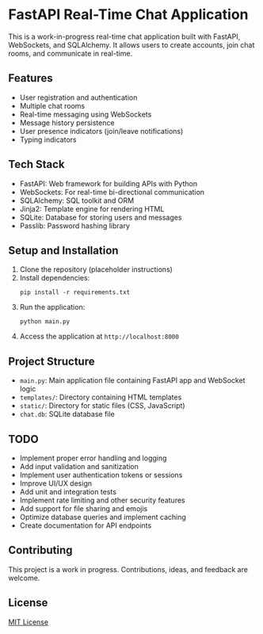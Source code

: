# FastAPI Real-Time Chat Application

This is a work-in-progress real-time chat application built with FastAPI, WebSockets, and SQLAlchemy. It allows users to create accounts, join chat rooms, and communicate in real-time.

## Features

- User registration and authentication
- Multiple chat rooms
- Real-time messaging using WebSockets
- Message history persistence
- User presence indicators (join/leave notifications)
- Typing indicators

## Tech Stack

- FastAPI: Web framework for building APIs with Python
- WebSockets: For real-time bi-directional communication
- SQLAlchemy: SQL toolkit and ORM
- Jinja2: Template engine for rendering HTML
- SQLite: Database for storing users and messages
- Passlib: Password hashing library

## Setup and Installation

1. Clone the repository (placeholder instructions)
2. Install dependencies:
   ```
   pip install -r requirements.txt
   ```
3. Run the application:
   ```
   python main.py
   ```
4. Access the application at `http://localhost:8000`

## Project Structure

- `main.py`: Main application file containing FastAPI app and WebSocket logic
- `templates/`: Directory containing HTML templates
- `static/`: Directory for static files (CSS, JavaScript)
- `chat.db`: SQLite database file

## TODO

- Implement proper error handling and logging
- Add input validation and sanitization
- Implement user authentication tokens or sessions
- Improve UI/UX design
- Add unit and integration tests
- Implement rate limiting and other security features
- Add support for file sharing and emojis
- Optimize database queries and implement caching
- Create documentation for API endpoints

## Contributing

This project is a work in progress. Contributions, ideas, and feedback are welcome.

## License

[MIT License](https://opensource.org/licenses/MIT)